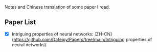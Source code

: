 Notes and Chinese translation of some paper I read.

## Paper List

- [x] Intriguing properties of neural networks: [ZH-CN](https://github.com/Dafeigy/Papers/tree/main/Intriguing properties of neural networks)

